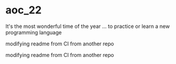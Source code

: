 # aoc_22

It's the most wonderful time of the year ... to practice or learn a new programming language 

modifying readme from CI from another repo

modifying readme from CI from another repo
